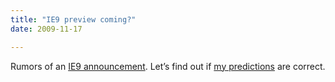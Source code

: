 ```yaml
---
title: "IE9 preview coming?"
date: 2009-11-17

---
```


Rumors of an [IE9 announcement](http://www.neowin.net/news/main/09/11/17/microsoft-set-to-announce-internet-explorer-9-plans). Let’s find out if [my predictions](/blog/post/Javascript-is-now-strategic-for-Microsoft.aspx) are correct.
